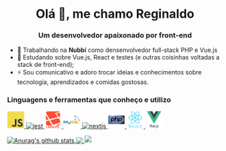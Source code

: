 <h1 align="center">Olá 👋, me chamo Reginaldo</h1>
<h3 align="center">Um desenvolvedor apaixonado por front-end</h3>

- 🔭 Trabalhando na **Nubbi** como densenvolvedor full-stack PHP e Vue.js
- 🌱 Estudando sobre Vue.js, React e testes (e outras coisinhas voltadas a stack de front-end);
- ⚡ Sou comunicativo e adoro trocar ideias e conhecimentos sobre tecnologia, aprendizados e comidas gostosas.



<h3 align="left">Linguagens e ferramentas que conheço e utilizo</h3>
<p align="left"> <a href="https://developer.mozilla.org/en-US/docs/Web/JavaScript" target="_blank" rel="noreferrer"> <img src="https://raw.githubusercontent.com/devicons/devicon/master/icons/javascript/javascript-original.svg" alt="javascript" width="40" height="40"/> </a> <a href="https://jestjs.io" target="_blank" rel="noreferrer"> <img src="https://www.vectorlogo.zone/logos/jestjsio/jestjsio-icon.svg" alt="jest" width="40" height="40"/> </a> <a href="https://laravel.com/" target="_blank" rel="noreferrer"> <img src="https://raw.githubusercontent.com/devicons/devicon/master/icons/laravel/laravel-plain-wordmark.svg" alt="laravel" width="40" height="40"/> </a> <a href="https://www.mysql.com/" target="_blank" rel="noreferrer"> <img src="https://raw.githubusercontent.com/devicons/devicon/master/icons/mysql/mysql-original-wordmark.svg" alt="mysql" width="40" height="40"/> </a> <a href="https://nextjs.org/" target="_blank" rel="noreferrer"> <img src="https://cdn.worldvectorlogo.com/logos/nextjs-2.svg" alt="nextjs" width="40" height="40"/> </a> <a href="https://www.php.net" target="_blank" rel="noreferrer"> <img src="https://raw.githubusercontent.com/devicons/devicon/master/icons/php/php-original.svg" alt="php" width="40" height="40"/> </a> <a href="https://reactjs.org/" target="_blank" rel="noreferrer"> <img src="https://raw.githubusercontent.com/devicons/devicon/master/icons/react/react-original-wordmark.svg" alt="react" width="40" height="40"/> </a> <a href="https://vuejs.org/" target="_blank" rel="noreferrer"> <img src="https://raw.githubusercontent.com/devicons/devicon/master/icons/vuejs/vuejs-original-wordmark.svg" alt="vuejs" width="40" height="40"/> </a> </p>



 <a href="https://github.com/anuraghazra/github-readme-stats">
 <img align="center" src="https://github-readme-stats.vercel.app/api?username=regisbaldo&show_icons=true&include_all_commits=true&theme=buefy&hide_border=true" alt="Anurag's github stats" />
 </a> 
 <a href="https://github.com/anuraghazra/github-readme-stats">
 <img align="center" src="https://github-readme-stats.vercel.app/api/top-langs/?username=regisbaldo&layout=compact&theme=buefy&hide_border=true" />
 </a> 

<a target="_blank" href="https://github.com/regisbaldo/instalura">
<img src="https://github-readme-stats.vercel.app/api/pin/?username=regisbaldo&repo=instalura&layout=compact&theme=buefy&hide_border=true" />
</a>

